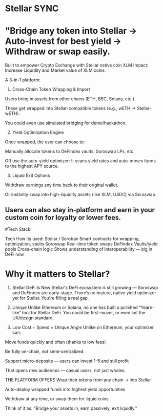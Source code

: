 # Stellar SYNC

# "Bridge any token into Stellar → Auto-invest for best yield → Withdraw or swap easily.

Built to empower Crypto Exchange with Stellar native coin XLM 
Impact: Increase Liquidity and Market value of XLM coins.

A 3-in-1 platform:

1. Cross-Chain Token Wrapping & Import

Users bring in assets from other chains (ETH, BSC, Solana, etc.).

These get wrapped into Stellar-compatible tokens (e.g., wETH → Stellar-wETH).

You could even use simulated bridging for demo/hackathon.

2. Yield Optimization Engine

Once wrapped, the user can choose to:

Manually allocate tokens to DeFindex vaults, Soroswap LPs, etc.

OR use the auto-yield optimizer: It scans yield rates and auto-moves funds to the highest APY source.

3. Liquid Exit Options

Withdraw earnings any time back to their original wallet.

Or instantly swap into high-liquidity assets (like XLM, USDC) via Soroswap.

Users can also stay in-platform and earn in your custom coin for loyalty or lower fees.
---

#Tech Stack:

Tech	How its used:
Stellar / Soroban	Smart contracts for wrapping, optimization, vaults
Soroswap	Real-time token swaps
DeFindex	Vaults/yield pools
Cross-chain logic	Shows understanding of interoperability — big in DeFi now

# Why it matters to Stellar?
 1. Stellar DeFi Is New
Stellar's DeFi ecosystem is still growing — Soroswap and DeFindex are early-stage.
There’s no mature, native yield optimizer yet for Stellar. You're filling a real gap.

 2. Unique
Unlike Ethereum or Solana, no one has built a polished “Yearn-like” tool for Stellar DeFi.
You could be first-mover, or even set the UX/design standard.

 3. Low Cost + Speed = Unique Angle
Unlike on Ethereum, your optimizer can:

Move funds quickly and often (thanks to low fees)

Be fully on-chain, not semi-centralized

Support micro-deposits — users can invest $1–$5 and still profit

That opens new audiences — casual users, not just whales.

THE PLATFORM OFFERS
Wrap their tokens from any chain → into Stellar

Auto-deploy wrapped funds into highest yield opportunities

Withdraw at any time, or swap them for liquid coins

Think of it as: "Bridge your assets in, earn passively, exit liquidly."


